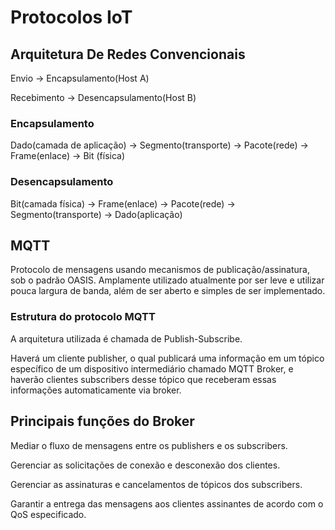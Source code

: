 # Protocolos IoT

## Arquitetura De Redes Convencionais

Envio -> Encapsulamento(Host A)

Recebimento -> Desencapsulamento(Host B)

### Encapsulamento

Dado(camada de aplicação) -> Segmento(transporte) -> Pacote(rede) -> Frame(enlace) -> Bit (física)

### Desencapsulamento

Bit(camada física) -> Frame(enlace) -> Pacote(rede) -> Segmento(transporte) -> Dado(aplicação)

## MQTT

Protocolo de mensagens usando mecanismos de publicação/assinatura, sob o padrão OASIS. Amplamente utilizado atualmente por ser leve e utilizar pouca largura de banda, além de ser aberto e simples de ser implementado.

### Estrutura do protocolo MQTT

A arquitetura utilizada é chamada de Publish-Subscribe.

Haverá um cliente publisher, o qual publicará uma informação em um tópico específico de um dispositivo intermediário chamado MQTT Broker, e haverão clientes subscribers desse tópico que receberam essas informações automaticamente via broker.

## Principais funções do Broker

Mediar o fluxo de mensagens entre os publishers e os subscribers.

Gerenciar as solicitações de conexão e desconexão dos clientes.

Gerenciar as assinaturas e cancelamentos de tópicos dos subscribers.

Garantir a entrega das mensagens aos clientes assinantes de acordo com o QoS especificado.


